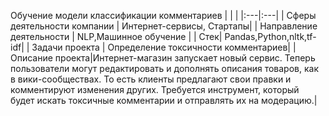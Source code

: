 Обучение модели классификации комментариев
|  |  |
|:---|:---|
| Сферы деятельности компании | Интернет-сервисы, Стартапы| 
| Направление деятельности | NLP,Машинное обучение |
| Стек| Pandas,Python,nltk,tf-idf| 
| Задачи проекта | Определение токсичности комментариев| 
| Описание проекта|Интернет-магазин запускает новый сервис. Теперь пользователи могут редактировать и дополнять описания товаров, как в вики-сообществах. То есть клиенты предлагают свои правки и комментируют изменения других. Требуется инструмент, который будет искать токсичные комментарии и отправлять их на модерацию.| 
